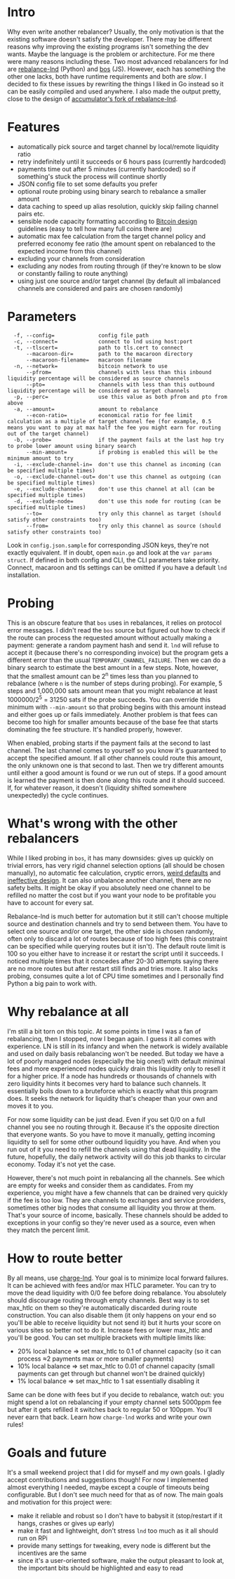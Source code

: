 # Intro

Why even write another rebalancer? Usually, the only motivation is that the
existing software doesn't satisfy the developer. There may be different reasons
why improving the existing programs isn't something the dev wants. Maybe the
language is the problem or architecture. For me there were many reasons
including these. Two most advanced rebalancers for lnd are
[rebalance-lnd](https://github.com/C-Otto/rebalance-lnd) (Python) and
[bos](https://github.com/alexbosworth/balanceofsatoshis) (JS). However, each has
something the other one lacks, both have runtime requirements and both are
_slow_. I decided to fix these issues by rewriting the things I liked in Go
instead so it can be easily compiled and used anywhere. I also made the output
pretty, close to the design of [accumulator's fork of
rebalance-lnd](https://github.com/accumulator/rebalance-lnd).

# Features

- automatically pick source and target channel by local/remote liquidity ratio
- retry indefinitely until it succeeds or 6 hours pass (currently hardcoded)
- payments time out after 5 minutes (currently hardcoded) so if something's
  stuck the process will continue shortly
- JSON config file to set some defaults you prefer
- optional route probing using binary search to rebalance a smaller amount
- data caching to speed up alias resolution, quickly skip failing channel pairs etc.
- sensible node capacity formatting according to [Bitcoin
  design](https://bitcoin.design/guide/designing-products/units-and-symbols/)
  guidelines (easy to tell how many full coins there are)
- automatic max fee calculation from the target channel policy and preferred
  economy fee ratio (the amount spent on rebalanced to the expected income from
  this channel)
- excluding your channels from consideration
- excluding any nodes from routing through (if they're known to be slow or constantly failing to route anything)
- using just one source and/or target channel (by default all imbalanced
  channels are considered and pairs are chosen randomly)

# Parameters

```
  -f, --config=              config file path
  -c, --connect=             connect to lnd using host:port
  -t, --tlscert=             path to tls.cert to connect
      --macaroon-dir=        path to the macaroon directory
      --macaroon-filename=   macaroon filename
  -n, --network=             bitcoin network to use
      --pfrom=               channels with less than this inbound liquidity percentage will be considered as source channels
      --pto=                 channels with less than this outbound liquidity percentage will be considered as target channels
  -p, --perc=                use this value as both pfrom and pto from above
  -a, --amount=              amount to rebalance
      --econ-ratio=          economical ratio for fee limit calculation as a multiple of target channel fee (for example, 0.5 means you want to pay at max half the fee you might earn for routing out of the target channel)
  -b, --probe=               if the payment fails at the last hop try to probe lower amount using binary search
      --min-amount=          if probing is enabled this will be the minimum amount to try
  -i, --exclude-channel-in=  don't use this channel as incoming (can be specified multiple times)
  -o, --exclude-channel-out= don't use this channel as outgoing (can be specified multiple times)
  -e, --exclude-channel=     don't use this channel at all (can be specified multiple times)
  -d, --exclude-node=        don't use this node for routing (can be specified multiple times)
      --to=                  try only this channel as target (should satisfy other constraints too)
      --from=                try only this channel as source (should satisfy other constraints too)
```

Look in `config.json.sample` for corresponding JSON keys, they're not exactly
equivalent. If in doubt, open `main.go` and look at the `var params struct`. If
defined in both config and CLI, the CLI parameters take priority. Connect,
macaroon and tls settings can be omitted if you have a default `lnd`
installation.

# Probing

This is an obscure feature that `bos` uses in rebalances, it relies on protocol
error messages. I didn't read the `bos` source but figured out how to check if
the route can process the requested amount without actually making a payment:
generate a random payment hash and send it. `lnd` will refuse to accept it
(because there's no corresponding invoice) but the program gets a different
error than the usual `TEMPORARY_CHANNEL_FAILURE`. Then we can do a binary search
to estimate the best amount in a few steps. Note, however, that the smallest
amount can be 2<sup>n</sup> times less than you planned to rebalance (where `n`
is the number of steps during probing). For example, 5 steps and 1,000,000 sats
amount mean that you might rebalance at least 1000000/2<sup>5</sup> = 31250 sats
if the probe succeeds. You can override this minimum with `--min-amount` so that
probing begins with this amount instead and either goes up or fails immediately.
Another problem is that fees can become too high for smaller amounts because of
the base fee that starts dominating the fee structure. It's handled properly,
however.

When enabled, probing starts if the payment fails at the second to last channel.
The last channel comes to yourself so you know it's guaranteed to accept the
specified amount. If all other channels could route this amount, the only
unknown one is that second to last. Then we try different amounts until either a
good amount is found or we run out of steps. If a good amount is learned the
payment is then done along this route and it should succeed. If, for whatever
reason, it doesn't (liquidity shifted somewhere unexpectedly) the cycle
continues.

# What's wrong with the other rebalancers

While I liked probing in `bos`, it has many downsides: gives up quickly on
trivial errors, has very rigid channel selection options (all should be chosen
manually), no automatic fee calculation, cryptic errors, [weird
defaults](https://github.com/alexbosworth/balanceofsatoshis/issues/88) and
[ineffective
design](https://github.com/alexbosworth/balanceofsatoshis/issues/125). It can
also unbalance another channel, there are no safety belts. It might be okay if
you absolutely need one channel to be refilled no matter the cost but if you
want your node to be profitable you have to account for every sat.

Rebalance-lnd is much better for automation but it still can't choose multiple
source and destination channels and try to send between them. You have to select
one source and/or one target, the other side is chosen randomly, often only to
discard a lot of routes because of too high fees (this constraint can be
specified while querying routes but it isn't). The default route limit is 100
so you either have to increase it or restart the script until it succeeds. I
noticed multiple times that it concedes after 20-30 attempts saying there are no
more routes but after restart still finds and tries more. It also lacks probing,
consumes quite a lot of CPU time sometimes and I personally find Python a big
pain to work with.

# Why rebalance at all

I'm still a bit torn on this topic. At some points in time I was a fan of
rebalancing, then I stopped, now I began again. I guess it all comes with
experience. LN is still in its infancy and when the network is widely available
and used on daily basis rebalancing won't be needed. But today we have a lot of
poorly managed nodes (especially the big ones!) with default minimal fees and
more experienced nodes quickly drain this liquidity only to resell it for a
higher price. If a node has hundreds or thousands of channels with zero
liquidity hints it becomes very hard to balance such channels. It essentially
boils down to a bruteforce which is exactly what this program does. It seeks the
network for liquidity that's cheaper than your own and moves it to you.

For now some liquidity can be just dead. Even if you set 0/0 on a full channel
you see no routing through it. Because it's the opposite direction that everyone
wants. So you have to move it manually, getting incoming liquidity to sell for
some other outbound liquidity you have. And when you run out of it you need to
refill the channels using that dead liquidity. In the future, hopefully, the
daily network activity will do this job thanks to circular economy. Today it's
not yet the case.

However, there's not much point in rebalancing all the channels. See which are
empty for weeks and consider them as candidates. From my experience, you might
have a few channels that can be drained very quickly if the fee is too low. They
are channels to exchanges and service providers, sometimes other big nodes that
consume all liquidity you throw at them. That's your source of income,
basically. These channels should be added to exceptions in your config so
they're never used as a source, even when they match the percent limit.

# How to route better

By all means, use [charge-lnd](https://github.com/accumulator/charge-lnd). Your
goal is to minimize local forward failures. It can be achieved with fees and/or
max HTLC parameter. You can try to move the dead liquidity with 0/0 fee before
doing rebalance. You absolutely should discourage routing through empty
channels. Best way is to set max_htlc on them so they're automatically discarded
during route construction. You can also disable them (it only happens on your
end so you'll be able to receive liquidity but not send it) but it hurts your
score on various sites so better not to do it. Increase fees or lower max_htlc and
you'll be good. You can set multiple brackets with multiple limits like:
- 20% local balance => set max_htlc to 0.1 of channel capacity (so it can
  process ≈2 payments max or more smaller payments)
- 10% local balance => set max_htlc to 0.01 of channel capacity (small payments
  can get through but channel won't be drained quickly)
- 1% local balance => set max_htlc to 1 sat essentially disabling it

Same can be done with fees but if you decide to rebalance, watch out: you might
spend a lot on rebalancing if your empty channel sets 5000ppm fee but after it
gets refilled it switches back to regular 50 or 100ppm. You'll never earn that
back. Learn how `charge-lnd` works and write your own rules!

# Goals and future

It's a small weekend project that I did for myself and my own goals. I gladly
accept contributions and suggestions though! For now I implemented almost
everything I needed, maybe except a couple of timeouts being configurable. But I
don't see much need for that as of now. The main goals and motivation for this
project were:
- make it reliable and robust so I don't have to babysit it (stop/restart if it
  hangs, crashes or gives up early)
- make it fast and lightweight, don't stress `lnd` too much as it all should run
  on RPi
- provide many settings for tweaking, every node is different but the incentives
  are the same
- since it's a user-oriented software, make the output pleasant to look at, the
  important bits should be highlighted and easy to read